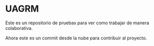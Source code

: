 # UAGRM

Este es un repositorio de pruebas para ver como trabajar de manera colaborativa.

Ahora este es un commit desde la nube para contribuir al proyecto.
